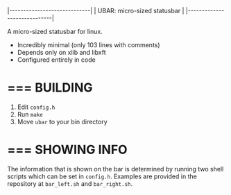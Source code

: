 |-----------------------------|
| UBAR: micro-sized statusbar |
|-----------------------------|

A micro-sized statusbar for linux.

- Incredibly minimal (only 103 lines with comments)
- Depends only on xlib and libxft
- Configured entirely in code

=== BUILDING
============

1. Edit `config.h`
2. Run `make`
3. Move `ubar` to your bin directory

=== SHOWING INFO
================

The information that is shown on the bar is determined by running two shell
scripts which can be set in `config.h`. Examples are provided in the repository
at `bar_left.sh` and `bar_right.sh`.